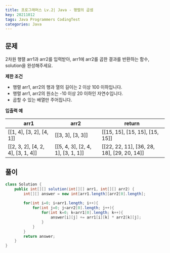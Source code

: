 ```yaml
---
title: 프로그래머스 Lv.2| Java - 행렬의 곱셈
key: 20211012
tags: Java Programmers CodingTest
categories: Java
---
```


## 문제

2차원 행렬 arr1과 arr2를 입력받아, arr1에 arr2를 곱한 결과를 반환하는 함수, solution을 완성해주세요.  

**제한 조건**  

* 행렬 arr1, arr2의 행과 열의 길이는 2 이상 100 이하입니다.  
* 행렬 arr1, arr2의 원소는 -10 이상 20 이하인 자연수입니다.  
* 곱할 수 있는 배열만 주어집니다.  

**입출력 예**  

|arr1|arr2|return|
|--|--|--|
|[[1, 4], [3, 2], [4, 1]]|[[3, 3], [3, 3]]|[[15, 15], [15, 15], [15, 15]]|
|[[2, 3, 2], [4, 2, 4], [3, 1, 4]]|[[5, 4, 3], [2, 4, 1], [3, 1, 1]]|[[22, 22, 11], [36, 28, 18], [29, 20, 14]]|

## 풀이
~~~java
class Solution {
    public int[][] solution(int[][] arr1, int[][] arr2) {
        int[][] answer = new int[arr1.length][arr2[0].length];
        
        for(int i=0; i<arr1.length; i++){
            for(int j=0; j<arr2[0].length; j++){
                for(int k=0; k<arr1[0].length; k++){
                    answer[i][j] += arr1[i][k] * arr2[k][j];
                }
            }
        }        
        return answer;
    }
}
~~~ 
